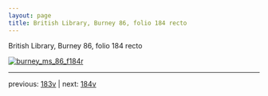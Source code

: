 ```yaml
---
layout: page
title: British Library, Burney 86, folio 184 recto
---
```


British Library, Burney 86, folio 184 recto

[![burney_ms_86_f184r](http://www.homermultitext.org/iipsrv?IIIF=/project/homer/pyramidal/deepzoom/bl/burney86imgs/v1/burney_ms_86_f184r.tif/full/800,/0/default.jpg)](http://www.homermultitext.org/ict2/?urn=urn:cite2:bl:burney86imgs.v1:burney_ms_86_f184r) 

---

previous:  [183v](../183v/) | next: [184v](../184v/)